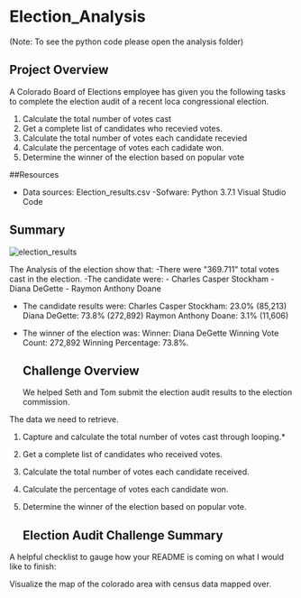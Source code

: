 # Election_Analysis 
(Note: To see the python code please open the analysis folder)

## Project Overview
A Colorado Board of Elections employee has given you the following tasks to complete the election audit of a recent loca congressional election.

1. Calculate the total number of votes cast
2. Get a complete list of candidates who recevied votes.
3. Calculate the total number of votes each candidate recevied
4. Calculate the percentage of votes each cadidate won.
5. Determine the winner of the election based on popular vote

##Resources
- Data sources: Election_results.csv
-Sofware: Python 3.7.1 Visual Studio Code

## Summary


![election_results](https://user-images.githubusercontent.com/109055148/192167043-eb33884c-38b4-4075-88af-225390bbf589.png)



The Analysis of the election show that:
-There were "369.711"  total votes cast in the election. 
-The candidate were:
    - Charles Casper Stockham
    - Diana DeGette
    - Raymon Anthony Doane
 - The candidate results were:
    Charles Casper Stockham: 23.0% (85,213)
    Diana DeGette: 73.8% (272,892)
    Raymon Anthony Doane: 3.1% (11,606)
    
 - The winner of the election was:
   Winner: Diana DeGette
    Winning Vote Count: 272,892
    Winning Percentage: 73.8%. 
    ## Challenge Overview
    We helped Seth and Tom submit the election audit results to the election commission.

The data we need to retrieve.
1. Capture and calculate the total number of votes cast through looping.*
2. Get a complete list of candidates who received votes.
3. Calculate the total number of votes each candidate received.
4. Calculate the percentage of votes each candidate won.
5. Determine the winner of the election based on popular vote.
    
    ## Election Audit Challenge Summary



A helpful checklist to gauge how your README is coming on what I would like to finish:


 Visualize the  map of the colorado area with census data mapped over.  

